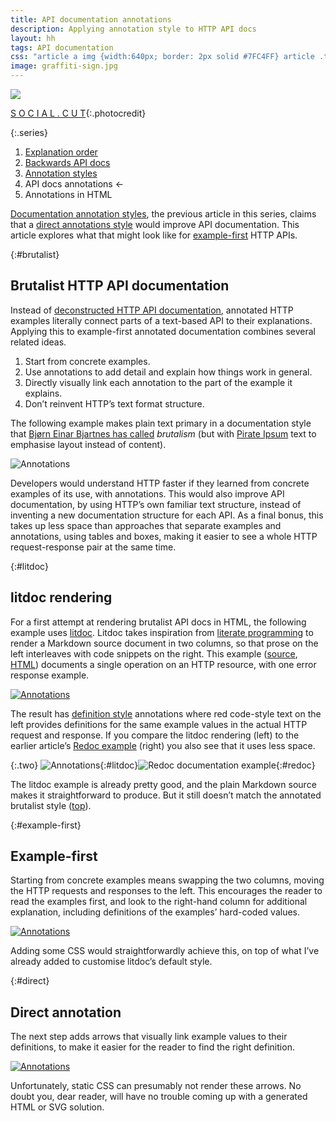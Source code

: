 ```yaml
---
title: API documentation annotations
description: Applying annotation style to HTTP API docs
layout: hh
tags: API documentation
css: "article a img {width:640px; border: 2px solid #7FC4FF} article .two {width:654px} article .two img {vertical-align:top !important} #litdoc {max-width:256px; margin-right:10px; } #redoc {max-width:378px}"
image: graffiti-sign.jpg
---
```


![](graffiti-sign.jpg)

[S O C I A L . C U T](https://unsplash.com/photos/nFH8eY7vCG4){:.photocredit}

{:.series}
1. [Explanation order](explanation-order)
2. [Backwards API docs](api-docs-backwards)
3. [Annotation styles](annotations)
4. API docs annotations ←
5. Annotations in HTML

[Documentation annotation styles](annotations), the previous article in this series, claims that a 
[direct annotations style](annotations#direct) would improve API documentation.
This article explores what that might look like for [example-first](explanation-order) HTTP APIs.

{:#brutalist}
## Brutalist HTTP API documentation

Instead of [deconstructed HTTP API documentation](api-docs-backwards#deconstructed),
annotated HTTP examples literally connect parts of a text-based API to their explanations.
Applying this to example-first annotated documentation combines several related ideas.

1. Start from concrete examples.
2. Use annotations to add detail and explain how things work in general.
3. Directly visually link each annotation to the part of the example it explains.
4. Don’t reinvent HTTP’s text format structure.

The following example makes plain text primary in a documentation style that 
[Bjørn Einar Bjartnes has called](https://twitter.com/bjartnes/status/1597964917432520704) _brutalism_
(but with [Pirate Ipsum](https://pirateipsum.me) text to emphasise layout instead of content).

![Annotations](api/api.webp)

Developers would understand HTTP faster if they learned from concrete examples of its use, with annotations.
This would also improve API documentation, by using HTTP’s own familiar text structure, instead of inventing a new documentation structure for each API.
As a final bonus, this takes up less space than approaches that separate examples and annotations, using tables and boxes, making it easier to see a whole HTTP request-response pair at the same time.

{:#litdoc}
## litdoc rendering

For a first attempt at rendering brutalist API docs in HTML, the following example uses [litdoc](http://litdoc.org).
Litdoc takes inspiration from [literate programming](https://en.wikipedia.org/wiki/Literate_programming)
to render a Markdown source document in two columns, so that prose on the left interleaves with code snippets on the right.
This example ([source](api/pirates.md), [HTML](api/pirates-litdoc.html))
documents a single operation on an HTTP resource, with one error response example.

[![Annotations](api/pirates-litdoc.webp)](api/pirates-litdoc.webp)

The result has [definition style](annotations#definition) annotations where red code-style text on the left provides definitions for the same example values in the actual HTTP request and response.
If you compare the litdoc rendering (left) to the earlier article’s 
[Redoc example](api-docs-backwards#deconstructed) (right)
you also see that it uses less space.

{:.two}
![Annotations](api/pirates-litdoc.webp){:#litdoc}![Redoc documentation example](api/pirates-redoc-404-only.webp){:#redoc}

The litdoc example is already pretty good, and the plain Markdown source makes it straightforward to produce.
But it still doesn’t match the annotated brutalist style ([top](#brutalist)).

{:#example-first}
## Example-first

Starting from concrete examples means swapping the two columns, moving the HTTP requests and responses to the left.
This encourages the reader to read the examples first, and look to the right-hand column for additional explanation, including definitions of the examples’ hard-coded values.

[![Annotations](api/pirates-litdoc-code-left.webp)](api/pirates-litdoc-code-left.webp)

Adding some CSS would straightforwardly achieve this, on top of what I’ve already added to customise litdoc’s default style.

{:#direct}
## Direct annotation

The next step adds arrows that visually link example values to their definitions, to make it easier for the reader to find the right definition.

[![Annotations](api/pirates-litdoc-arrows.webp)](api/pirates-litdoc-arrows.webp)

Unfortunately, static CSS can presumably not render these arrows.
No doubt you, dear reader, will have no trouble coming up with a generated HTML or SVG solution.
